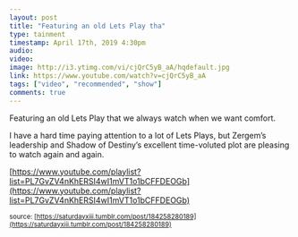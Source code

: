 ```yaml
---
layout: post
title: "Featuring an old Lets Play tha"
type: tainment
timestamp: April 17th, 2019 4:30pm
audio: 
video: 
image: http://i3.ytimg.com/vi/cjQrC5yB_aA/hqdefault.jpg
link: https://www.youtube.com/watch?v=cjQrC5yB_aA
tags: ["video", "recommended", "show"]
comments: true
---
```

Featuring an old Lets Play that we always watch when we want comfort. 

I have a hard time paying attention to a lot of Lets Plays, but Zergem’s leadership and Shadow of Destiny’s excellent time-voluted plot are pleasing to watch again and again.

[https://www.youtube.com/playlist?list=PL7GvZV4nKhERSI4wI1mVT1o1bCFFDEOGb](https://www.youtube.com/playlist?list=PL7GvZV4nKhERSI4wI1mVT1o1bCFFDEOGb)

<small>source: [https://saturdayxiii.tumblr.com/post/184258280189](https://saturdayxiii.tumblr.com/post/184258280189)</small>